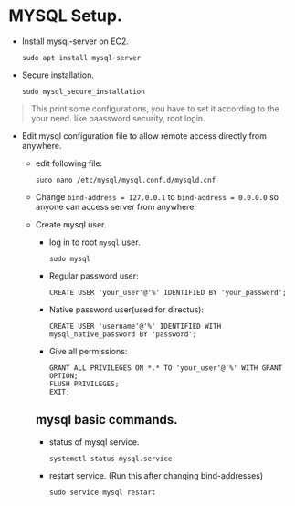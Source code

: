 # MYSQL Setup.
- Install mysql-server on EC2.
  ```
  sudo apt install mysql-server
  ```
- Secure installation.
  ```
  sudo mysql_secure_installation
  ```
> This print some configurations, you have to set it according to the your need. like paassword security, root login.
- Edit mysql configuration file to allow remote access directly from anywhere.
  - edit following file:
    ```
    sudo nano /etc/mysql/mysql.conf.d/mysqld.cnf
    ```
  - Change `bind-address = 127.0.0.1` to `bind-address = 0.0.0.0` so anyone can access server from anywhere.

  - Create mysql user.
    - log in to root `mysql` user.
      ```
      sudo mysql
      ```
    - Regular password user:
      ```
      CREATE USER 'your_user'@'%' IDENTIFIED BY 'your_password';
      ```
    - Native password user(used for directus):
      ```
      CREATE USER 'username'@'%' IDENTIFIED WITH mysql_native_password BY 'password';
      ```
    - Give all permissions:
      ```
      GRANT ALL PRIVILEGES ON *.* TO 'your_user'@'%' WITH GRANT OPTION;
      FLUSH PRIVILEGES;
      EXIT;
      ```
    ## mysql basic commands.
    - status of mysql service.
      ```
      systemctl status mysql.service
      ```
    - restart service. (Run this after changing bind-addresses)
      ```
      sudo service mysql restart
      ```

